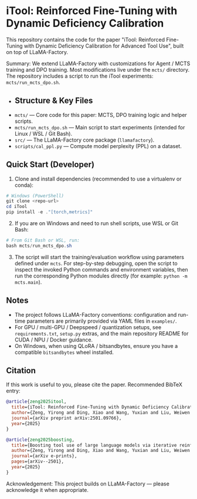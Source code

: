 # iTool: Reinforced Fine-Tuning with Dynamic Deficiency Calibration

This repository contains the code for the paper "iTool: Reinforced Fine-Tuning with Dynamic Deficiency Calibration for Advanced Tool Use", built on top of LLaMA-Factory.

Summary: We extend LLaMA-Factory with customizations for Agent / MCTS training and DPO training. Most modifications live under the `mcts/` directory. The repository includes a script to run the iTool experiments: `mcts/run_mcts_dpo.sh`.

- ## Structure & Key Files
- `mcts/` — Core code for this paper: MCTS, DPO training logic and helper scripts.
- `mcts/run_mcts_dpo.sh` — Main script to start experiments (intended for Linux / WSL / Git Bash).
- `src/` — The LLaMA-Factory core package (`llamafactory`).
- `scripts/cal_ppl.py` — Compute model perplexity (PPL) on a dataset.

## Quick Start (Developer)
1. Clone and install dependencies (recommended to use a virtualenv or conda):

```powershell
# Windows (PowerShell)
git clone <repo-url>
cd iTool
pip install -e ."[torch,metrics]"
```

2. If you are on Windows and need to run shell scripts, use WSL or Git Bash:

```powershell
# From Git Bash or WSL, run:
bash mcts/run_mcts_dpo.sh
```

3. The script will start the training/evaluation workflow using parameters defined under `mcts`. For step-by-step debugging, open the script to inspect the invoked Python commands and environment variables, then run the corresponding Python modules directly (for example: `python -m mcts.main`).

## Notes
- The project follows LLaMA-Factory conventions: configuration and run-time parameters are primarily provided via YAML files in `examples/`.
- For GPU / multi-GPU / Deepspeed / quantization setups, see `requirements.txt`, `setup.py` extras, and the main repository README for CUDA / NPU / Docker guidance.
- On Windows, when using QLoRA / bitsandbytes, ensure you have a compatible `bitsandbytes` wheel installed.

## Citation
If this work is useful to you, please cite the paper. Recommended BibTeX entry:

```bibtex
@article{zeng2025itool,
  title={iTool: Reinforced Fine-Tuning with Dynamic Deficiency Calibration for Advanced Tool Use},
  author={Zeng, Yirong and Ding, Xiao and Wang, Yuxian and Liu, Weiwen and Ning, Wu and Hou, Yutai and Huang, Xu and Qin, Bing and Liu, Ting},
  journal={arXiv preprint arXiv:2501.09766},
  year={2025}
}

@article{zeng2025boosting,
  title={Boosting tool use of large language models via iterative reinforced fine-tuning},
  author={Zeng, Yirong and Ding, Xiao and Wang, Yuxian and Liu, Weiwen and Ning, Wu and Hou, Yutai and Huang, Xu and Qin, Bing and Liu, Ting},
  journal={arXiv e-prints},
  pages={arXiv--2501},
  year={2025}
}
```

Acknowledgement: This project builds on LLaMA-Factory — please acknowledge it when appropriate.
